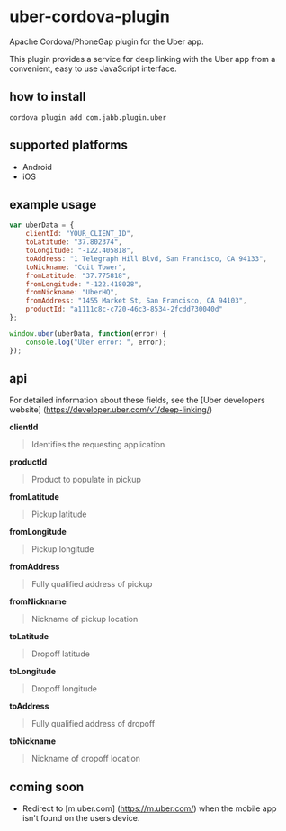 # uber-cordova-plugin
Apache Cordova/PhoneGap plugin for the Uber app.

This plugin provides a service for deep linking with the
Uber app from a convenient, easy to use JavaScript interface.

## how to install
```
cordova plugin add com.jabb.plugin.uber
```

## supported platforms
* Android
* iOS

## example usage
```javascript
var uberData = {
    clientId: "YOUR_CLIENT_ID",
    toLatitude: "37.802374", 
    toLongitude: "-122.405818",
    toAddress: "1 Telegraph Hill Blvd, San Francisco, CA 94133",
    toNickname: "Coit Tower",
    fromLatitude: "37.775818",
    fromLongitude: "-122.418028",
    fromNickname: "UberHQ",
    fromAddress: "1455 Market St, San Francisco, CA 94103",
    productId: "a1111c8c-c720-46c3-8534-2fcdd730040d"
};

window.uber(uberData, function(error) {
    console.log("Uber error: ", error);
});
```
## api
For detailed information about these fields, see the [Uber developers website] 
(https://developer.uber.com/v1/deep-linking/)

**clientId**
> Identifies the requesting application

**productId**
> Product to populate in pickup

**fromLatitude**
> Pickup latitude

**fromLongitude**
> Pickup longitude

**fromAddress**
> Fully qualified address of pickup

**fromNickname**
> Nickname of pickup location

**toLatitude**
> Dropoff latitude

**toLongitude**
> Dropoff longitude

**toAddress**
> Fully qualified address of dropoff

**toNickname**
> Nickname of dropoff location



## coming soon

* Redirect to [m.uber.com] (https://m.uber.com/) when the mobile app isn't found on the users device.
